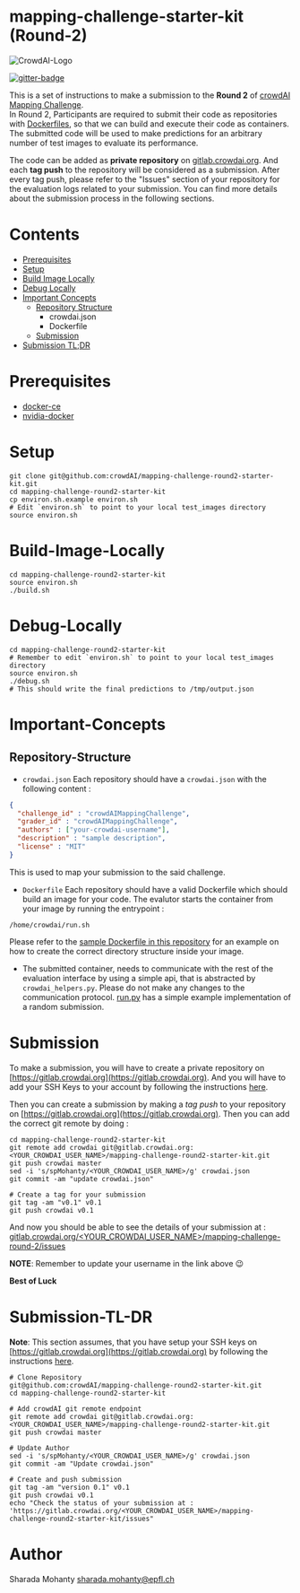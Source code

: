 # mapping-challenge-starter-kit (Round-2)
![CrowdAI-Logo](https://github.com/crowdAI/crowdai/raw/master/app/assets/images/misc/crowdai-logo-smile.svg?sanitize=true)

[![gitter-badge](https://badges.gitter.im/crowdAI/crowdai-mapping-challenge.png)](https://gitter.im/crowdAI/crowdai-mapping-challenge)

This is a set of instructions to make a submission to the **Round 2** of [crowdAI Mapping Challenge](https://www.crowdai.org/challenges/mapping-challenge).   
In Round 2, Participants are required to submit their code as repositories with [Dockerfiles](https://docs.docker.com/engine/reference/builder/), so that we can build and execute their code as containers. The submitted code will be used to make predictions for an arbitrary number of test images to evaluate its performance. 

The code can be added as **private repository** on [gitlab.crowdai.org](https://gitlab.crowdai.org). And each **tag push** to the repository will be considered as a submission. After every tag push, please refer to the "Issues" section of your repository for the evaluation logs related to your submission. You can find more details about the submission process in the following sections.


# Contents
* [Prerequisites](#prerequisites)
* [Setup](#setup)
* [Build Image Locally](#build-image-locally)
* [Debug Locally](#debug-locally)
* [Important Concepts](#important-concepts)
  - [Repository Structure](#repository-structure)
    - crowdai.json
    - Dockerfile
  - [Submission](#submission)
* [Submission TL;DR](#submission-tl-dr)

# Prerequisites
* [docker-ce](https://docs.docker.com/install/)
* [nvidia-docker](https://github.com/NVIDIA/nvidia-docker#quickstart)

# Setup
```
git clone git@github.com:crowdAI/mapping-challenge-round2-starter-kit.git
cd mapping-challenge-round2-starter-kit
cp environ.sh.example environ.sh
# Edit `environ.sh` to point to your local test_images directory
source environ.sh
```

# Build-Image-Locally
```
cd mapping-challenge-round2-starter-kit
source environ.sh
./build.sh
```

# Debug-Locally 
```
cd mapping-challenge-round2-starter-kit
# Remember to edit `environ.sh` to point to your local test_images directory
source environ.sh
./debug.sh
# This should write the final predictions to /tmp/output.json
```

# Important-Concepts

## Repository-Structure
* `crowdai.json`
  Each repository should have a `crowdai.json` with the following content : 
```json
{
  "challenge_id" : "crowdAIMappingChallenge",
  "grader_id" : "crowdAIMappingChallenge",
  "authors" : ["your-crowdai-username"],
  "description" : "sample description",
  "license" : "MIT"
}
```
This is used to map your submission to the said challenge.

* `Dockerfile`
Each repository should have a valid Dockerfile which should build an image for your code.
The evalutor starts the container from your image by running the entrypoint : 
```
/home/crowdai/run.sh
```
Please refer to the [sample Dockerfile in this repository](Dockerfile) for an example on how to 
create the correct directory structure inside your image.

* The submitted container, needs to communicate with the rest of the evaluation interface by 
using a simple api, that is abstracted by `crowdai_helpers.py`. Please do not make any changes to 
the communication protocol. [run.py](run.py) has a simple example implementation of a random submission.


# Submission 
To make a submission, you will have to create a private repository on [https://gitlab.crowdai.org](https://gitlab.crowdai.org). And you will have to add your SSH Keys to your account by 
following the instructions [here](https://docs.gitlab.com/ee/gitlab-basics/create-your-ssh-keys.html).   

Then you can create a submission by making a *tag push* to your repository on [https://gitlab.crowdai.org](https://gitlab.crowdai.org).
Then you can add the correct git remote by doing : 

```
cd mapping-challenge-round2-starter-kit
git remote add crowdai git@gitlab.crowdai.org:<YOUR_CROWDAI_USER_NAME>/mapping-challenge-round2-starter-kit.git
git push crowdai master
sed -i 's/spMohanty/<YOUR_CROWDAI_USER_NAME>/g' crowdai.json
git commit -am "update crowdai.json"

# Create a tag for your submission
git tag -am "v0.1" v0.1
git push crowdai v0.1
```
And now you should be able to see the details of your submission at : 
[gitlab.crowdai.org/<YOUR_CROWDAI_USER_NAME>/mapping-challenge-round-2/issues](gitlab.crowdai.org/<YOUR_CROWDAI_USER_NAME>/mapping-challenge-round-2/issues)

**NOTE**: Remember to update your username in the link above :wink:

**Best of Luck** 

# Submission-TL-DR
**Note**: This section assumes, that you have setup your SSH keys on [https://gitlab.crowdai.org](https://gitlab.crowdai.org) by following the instructions [here](https://docs.gitlab.com/ee/gitlab-basics/create-your-ssh-keys.html).
```
# Clone Repository 
git@github.com:crowdAI/mapping-challenge-round2-starter-kit.git
cd mapping-challenge-round2-starter-kit

# Add crowdAI git remote endpoint
git remote add crowdai git@gitlab.crowdai.org:<YOUR_CROWDAI_USER_NAME>/mapping-challenge-round2-starter-kit.git
git push crowdai master

# Update Author
sed -i 's/spMohanty/<YOUR_CROWDAI_USER_NAME>/g' crowdai.json
git commit -am "Update crowdai.json"

# Create and push submission
git tag -am "version 0.1" v0.1
git push crowdai v0.1
echo "Check the status of your submission at : 'https://gitlab.crowdai.org/<YOUR_CROWDAI_USER_NAME>/mapping-challenge-round2-starter-kit/issues"
```

# Author
Sharada Mohanty <sharada.mohanty@epfl.ch>
